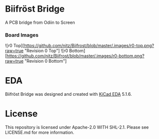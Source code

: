 # Biifröst Bridge
A PCB bridge from Odiin to Screen

### Board Images
![r0 Top][https://github.com/nitz/Biifrost/blob/master/.images/r0-top.png?raw=true "Revision 0 Top"] ![r0 Bottom][https://github.com/nitz/Biifrost/blob/master/.images/r0-bottom.png?raw=true "Revision 0 Bottom"]

# EDA
Biifröst Bridge was designed and created with [KiCad EDA](https://kicad-pcb.org/) 5.1.6.

# License
This repository is licensed under Apache-2.0 WITH SHL-2.1. Please see LICENSE.md for more information.